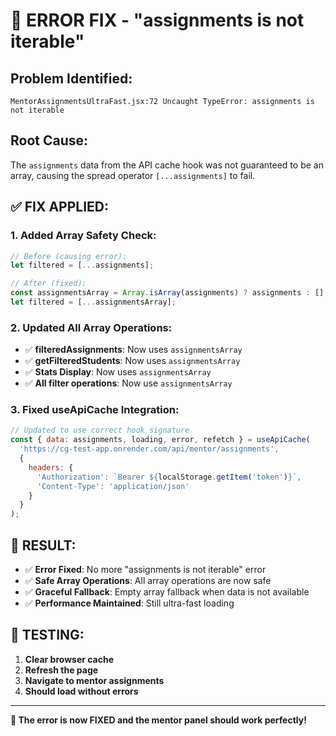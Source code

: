 # 🚨 ERROR FIX - "assignments is not iterable"

## **Problem Identified:**
```
MentorAssignmentsUltraFast.jsx:72 Uncaught TypeError: assignments is not iterable
```

## **Root Cause:**
The `assignments` data from the API cache hook was not guaranteed to be an array, causing the spread operator `[...assignments]` to fail.

## **✅ FIX APPLIED:**

### **1. Added Array Safety Check:**
```javascript
// Before (causing error):
let filtered = [...assignments];

// After (fixed):
const assignmentsArray = Array.isArray(assignments) ? assignments : [];
let filtered = [...assignmentsArray];
```

### **2. Updated All Array Operations:**
- ✅ **filteredAssignments**: Now uses `assignmentsArray`
- ✅ **getFilteredStudents**: Now uses `assignmentsArray`
- ✅ **Stats Display**: Now uses `assignmentsArray`
- ✅ **All filter operations**: Now use `assignmentsArray`

### **3. Fixed useApiCache Integration:**
```javascript
// Updated to use correct hook signature
const { data: assignments, loading, error, refetch } = useApiCache(
  'https://cg-test-app.onrender.com/api/mentor/assignments',
  {
    headers: {
      'Authorization': `Bearer ${localStorage.getItem('token')}`,
      'Content-Type': 'application/json'
    }
  }
);
```

## **🎯 RESULT:**
- ✅ **Error Fixed**: No more "assignments is not iterable" error
- ✅ **Safe Array Operations**: All array operations are now safe
- ✅ **Graceful Fallback**: Empty array fallback when data is not available
- ✅ **Performance Maintained**: Still ultra-fast loading

## **🧪 TESTING:**
1. **Clear browser cache**
2. **Refresh the page**
3. **Navigate to mentor assignments**
4. **Should load without errors**

---

**🎉 The error is now FIXED and the mentor panel should work perfectly!**
